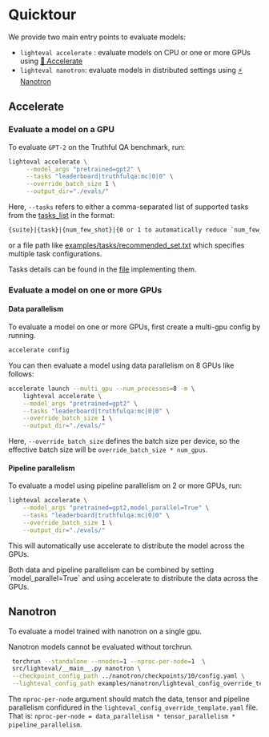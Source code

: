 # Quicktour

We provide two main entry points to evaluate models:

- `lighteval accelerate` : evaluate models on CPU or one or more GPUs using [🤗
  Accelerate](https://github.com/huggingface/accelerate)
- `lighteval nanotron`: evaluate models in distributed settings using [⚡️
  Nanotron](https://github.com/huggingface/nanotron)

## Accelerate

### Evaluate a model on a GPU

To evaluate `GPT-2` on the Truthful QA benchmark, run:

```bash
lighteval accelerate \
     --model_args "pretrained=gpt2" \
     --tasks "leaderboard|truthfulqa:mc|0|0" \
     --override_batch_size 1 \
     --output_dir="./evals/"
```

Here, `--tasks` refers to either a comma-separated list of supported tasks from
the [tasks_list](tasks) in the format:

```bash
{suite}|{task}|{num_few_shot}|{0 or 1 to automatically reduce `num_few_shot` if prompt is too long}
```

or a file path like
[examples/tasks/recommended_set.txt](https://github.com/huggingface/lighteval/blob/main/examples/tasks/recommended_set.txt)
which specifies multiple task configurations.

Tasks details can be found in the
[file](https://github.com/huggingface/lighteval/blob/main/src/lighteval/tasks/default_tasks.py)
implementing them.

### Evaluate a model on one or more GPUs

#### Data parallelism

To evaluate a model on one or more GPUs, first create a multi-gpu config by running.

```bash
accelerate config
```

You can then evaluate a model using data parallelism on 8 GPUs like follows:

```bash
accelerate launch --multi_gpu --num_processes=8 -m \
    lighteval accelerate \
    --model_args "pretrained=gpt2" \
    --tasks "leaderboard|truthfulqa:mc|0|0" \
    --override_batch_size 1 \
    --output_dir="./evals/"
```

Here, `--override_batch_size` defines the batch size per device, so the effective
batch size will be `override_batch_size * num_gpus`.

#### Pipeline parallelism

To evaluate a model using pipeline parallelism on 2 or more GPUs, run:

```bash
lighteval accelerate \
    --model_args "pretrained=gpt2,model_parallel=True" \
    --tasks "leaderboard|truthfulqa:mc|0|0" \
    --override_batch_size 1 \
    --output_dir="./evals/"
```

This will automatically use accelerate to distribute the model across the GPUs.

<Tip>
Both data and pipeline parallelism can be combined by setting
`model_parallel=True` and using accelerate to distribute the data across the
GPUs.
</Tip>

## Nanotron

To evaluate a model trained with nanotron on a single gpu.

<Tip warning={true}>
Nanotron models cannot be evaluated without torchrun.
</Tip>

```bash
 torchrun --standalone --nnodes=1 --nproc-per-node=1  \
 src/lighteval/__main__.py nanotron \
 --checkpoint_config_path ../nanotron/checkpoints/10/config.yaml \
 --lighteval_config_path examples/nanotron/lighteval_config_override_template.yaml
 ```

The `nproc-per-node` argument should match the data, tensor and pipeline
parallelism confidured in the `lighteval_config_override_template.yaml` file.
That is: `nproc-per-node = data_parallelism * tensor_parallelism *
pipeline_parallelism`.
